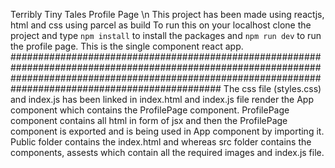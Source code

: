 Terribly Tiny Tales Profile Page \n
This project has been made using reactjs, html and css using parcel as build
To run this on your localhost clone the project and type `npm install` to install the packages and `npm run dev` to run the profile page.
This is the single component react app.
##############################################################################################################################################################################################################
The css file (styles.css) and index.js has been linked in index.html and index.js file render the App component which contains the ProfilePage component.
ProfilePage component contains all html in form of jsx and then the ProfilePage component is exported and is being used in App component by importing it.
Public folder contains the index.html and whereas src folder contains the components, assests which contain all the required images and index.js file.

